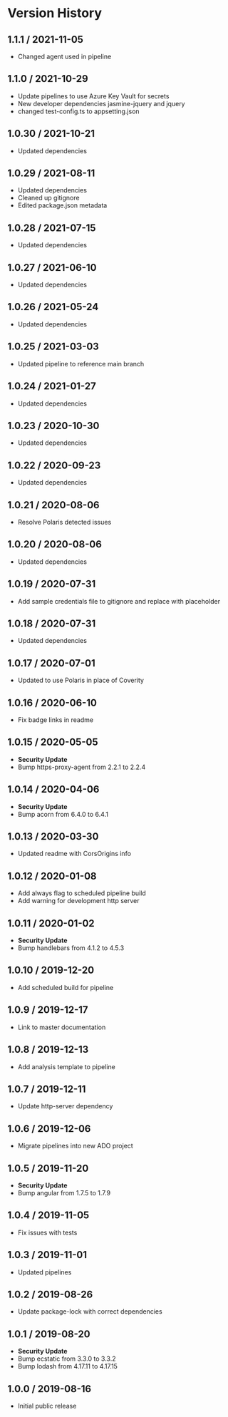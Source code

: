 # Version History

## 1.1.1 / 2021-11-05

- Changed agent used in pipeline

## 1.1.0 / 2021-10-29

- Update pipelines to use Azure Key Vault for secrets
- New developer dependencies jasmine-jquery and jquery
- changed test-config.ts to appsetting.json

## 1.0.30 / 2021-10-21

- Updated dependencies

## 1.0.29 / 2021-08-11

- Updated dependencies
- Cleaned up gitignore
- Edited package.json metadata

## 1.0.28 / 2021-07-15

- Updated dependencies

## 1.0.27 / 2021-06-10

- Updated dependencies

## 1.0.26 / 2021-05-24

- Updated dependencies

## 1.0.25 / 2021-03-03

- Updated pipeline to reference main branch

## 1.0.24 / 2021-01-27

- Updated dependencies

## 1.0.23 / 2020-10-30

- Updated dependencies

## 1.0.22 / 2020-09-23

- Updated dependencies

## 1.0.21 / 2020-08-06

- Resolve Polaris detected issues

## 1.0.20 / 2020-08-06

- Updated dependencies

## 1.0.19 / 2020-07-31

- Add sample credentials file to gitignore and replace with placeholder

## 1.0.18 / 2020-07-31

- Updated dependencies

## 1.0.17 / 2020-07-01

- Updated to use Polaris in place of Coverity

## 1.0.16 / 2020-06-10

- Fix badge links in readme

## 1.0.15 / 2020-05-05

- **Security Update**
- Bump https-proxy-agent from 2.2.1 to 2.2.4

## 1.0.14 / 2020-04-06

- **Security Update**
- Bump acorn from 6.4.0 to 6.4.1

## 1.0.13 / 2020-03-30

- Updated readme with CorsOrigins info

## 1.0.12 / 2020-01-08

- Add always flag to scheduled pipeline build
- Add warning for development http server

## 1.0.11 / 2020-01-02

- **Security Update**
- Bump handlebars from 4.1.2 to 4.5.3

## 1.0.10 / 2019-12-20

- Add scheduled build for pipeline

## 1.0.9 / 2019-12-17

- Link to master documentation

## 1.0.8 / 2019-12-13

- Add analysis template to pipeline

## 1.0.7 / 2019-12-11

- Update http-server dependency

## 1.0.6 / 2019-12-06

- Migrate pipelines into new ADO project

## 1.0.5 / 2019-11-20

- **Security Update**
- Bump angular from 1.7.5 to 1.7.9

## 1.0.4 / 2019-11-05

- Fix issues with tests

## 1.0.3 / 2019-11-01

- Updated pipelines

## 1.0.2 / 2019-08-26

- Update package-lock with correct dependencies

## 1.0.1 / 2019-08-20

- **Security Update**
- Bump ecstatic from 3.3.0 to 3.3.2
- Bump lodash from 4.17.11 to 4.17.15

## 1.0.0 / 2019-08-16

- Initial public release
